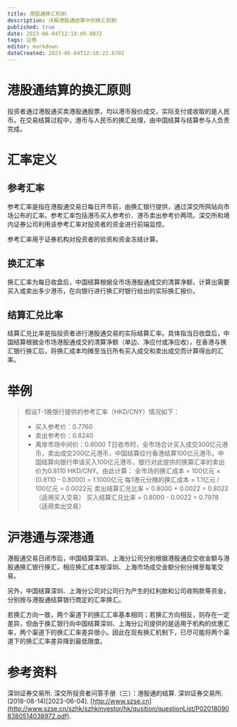 ```yaml
---
title: 港股通换汇机制
description: 详解港股通结算中的换汇机制
published: true
date: 2023-06-04T12:18:09.087Z
tags: 证券
editor: markdown
dateCreated: 2023-06-04T12:10:22.870Z
---
```


# 港股通结算的换汇原则
投资者通过港股通买卖港股通股票，均以港币报价成交，实际支付或收取的是人民币。在交易结算过程中，港币与人民币的换汇处理，由中国结算与结算参与人负责完成。

# 汇率定义
## 参考汇率
参考汇率是指在港股通交易日每日开市前，由换汇银行提供，通过深交所网站向市场公布的汇率。参考汇率包括港币买入参考价、港币卖出参考价两项。深交所和境内证券公司利用该参考汇率对投资者的资金进行前端监控。

参考汇率用于证券机构对投资者的验资和资金冻结计算。
## 换汇汇率
换汇汇率为每日收盘后，中国结算根据全市场港股通成交的清算净额，计算出需要买入或卖出多少港币，在向银行进行换汇时银行给出的实际换汇报价。

## 结算汇兑比率
结算汇兑比率是指投资者进行港股通交易的实际结算汇率。具体指当日收盘后，中国结算根据全市场港股通成交的清算净额（单边、净应付或净应收），在香港与换汇银行换汇后，将换汇成本均摊至当日所有买入成交和卖出成交而计算得出的汇率。

# 举例
> 假设T-1晚银行提供的参考汇率（HKD/CNY）情况如下：
> - 买入参考价：0.7760
> - 卖出参考价：0.8240
> - 离岸市场中间价：0.8000
> T日收市时，全市场合计买入成交300亿元港币，卖出成交200亿元港币，中国结算应付香港结算100亿元港币。中国结算向银行申请买入100亿元港币，银行对此提供的换算汇率的卖出价为0.8110 HKD/CNY。由此计算：
> 全市场的换汇成本 = 100亿元 × (0.8110 - 0.8000) = 1.1000亿元
> 每1港元分摊的换汇成本 = 1.1亿元 / 100亿元 = 0.0022元
> 卖出结算汇兑比率 = 0.8000 + 0.0022 = 0.8022（适用买入交易）
> 买入结算汇兑比率 = 0.8000 - 0.0022 = 0.7978（适用卖出交易）

# 沪港通与深港通
港股通交易日闭市后，中国结算深圳、上海分公司分别根据港股通应交收金额与港股通换汇银行换汇，相应换汇成本按深圳、上海市场成交金额分别分摊至每笔交易。

另外，中国结算深圳、上海分公司对公司行为产生的红利款和公司收购款等资金，分别按与港股通结算银行商定的汇率换汇。

若换汇方向一致，两个渠道下的换汇汇率基本相同；若换汇方向相反，则存在一定差异，但由于换汇银行向中国结算深圳、上海分公司提供的是适用于机构的优惠汇率，两个渠道下的换汇汇率差异很小。因此在现有换汇机制下，已尽可能将两个渠道下的换汇汇率差异降到最低限度。

# 参考资料
深圳证券交易所. 深交所投资者问答手册（三）：港股通的结算. 深圳证券交易所. (2018-08-14)[2023-06-04]. [http://www.szse.cn](http://www.szse.cn/szhk/szhkinvestor/hk/qusition/questionList/P020180908380514038972.pdf).
